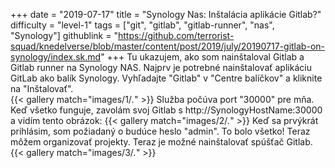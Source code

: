 +++
date = "2019-07-17"
title = "Synology Nas: Inštalácia aplikácie Gitlab?"
difficulty = "level-1"
tags = ["git", "gitlab", "gitlab-runner", "nas", "Synology"]
githublink = "https://github.com/terrorist-squad/knedelverse/blob/master/content/post/2019/july/20190717-gitlab-on-synology/index.sk.md"
+++
Tu ukazujem, ako som nainštaloval Gitlab a Gitlab runner na Synology NAS. Najprv je potrebné nainštalovať aplikáciu GitLab ako balík Synology. Vyhľadajte "Gitlab" v "Centre balíčkov" a kliknite na "Inštalovať".   
{{< gallery match="images/1/*.*" >}}
Služba počúva port "30000" pre mňa. Keď všetko funguje, zavolám svoj Gitlab s http://SynologyHostName:30000 a vidím tento obrázok:
{{< gallery match="images/2/*.*" >}}
Keď sa prvýkrát prihlásim, som požiadaný o budúce heslo "admin". To bolo všetko! Teraz môžem organizovať projekty. Teraz je možné nainštalovať spúšťač Gitlab.  
{{< gallery match="images/3/*.*" >}}
